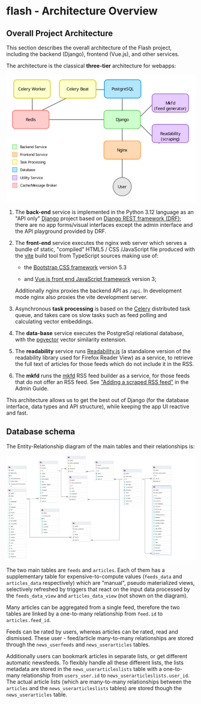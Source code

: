 flash - Architecture Overview
=============================

## Overall Project Architecture

This section describes the overall architecture of the Flash project, including the backend (Django), frontend (Vue.js), and other services. 

The architecture is the classical **three-tier** architecture for webapps:

![architecture](./architecture.png "Architecture")

1. The **back-end** service is implemented in the Python 3.12 language as an "API only" [Django](https://www.djangoproject.com/) project based on [Django REST framework (DRF)](https://www.django-rest-framework.org/); there are no app forms/visual interfaces except the admin interface and the API playground provided by DRF.

2. The **front-end** service executes the nginx web server which serves a bundle of static, "compiled" HTML5 / CSS /JavaScript file produced with the [vite](https://vite.dev/) build tool from TypeScript sources making use of:

   - the [Bootstrap CSS framework](https://getbootstrap.com/) version 5.3

   - and [Vue.js front end JavaScript framework](https://vuejs.org/) version 3;

   Additionally nginx proxies the backend API as `/api`. In development mode nginx also proxies the vite development server.

3. Asynchronous **task processing** is based on the [Celery](https://docs.celeryq.dev/en/stable/index.html) distributed task queue, and takes care os slow tasks such as feed polling and calculating vector embeddings.

4. The **data-base** service executes the PostgreSql relational database, with the [pgvector](https://github.com/pgvector/pgvector) vector similarity extension.

5. The **readability** service runs [Readability.js](https://github.com/mozilla/readability) (a standalone version of the readability library used for Firefox Reader View) as a service, to retrieve the full text of articles for those feeds which do not include it in the RSS.

6. The **mkfd** runs the [mkfd](https://github.com/TBosak/mkfd) RSS feed builder as a service, for those feeds that do not offer an RSS feed. See ["Adding a scraped RSS feed"](./ADMIN.md) in the Admin Guide.

This architecture allows us to get the best out of Django (for the database interface, data types and API structure), while keeping the app UI reactive and fast.

## Database schema

The Entity-Relationship diagram of the main tables and their relationships is:

![Entity-Relationship diagram](er-diagram.png)

The two main tables are `feeds` and `articles`. Each of them has a supplementary table for expensive-to-compute values (`feeds_data` and `articles_data` respectively) which are "manual", pseudo materialized views, selectively refreshed by triggers that react on the input data processed by the `feeds_data_view` and `articles_data_view` (not shown on the diagram).

Many articles can be aggregated from a single feed, therefore the two tables are linked by a one-to-many relationship from `feed.id` to `articles.feed_id`.

Feeds can be rated by users, whereas articles can be rated, read and dismissed. These user - feed/article many-to-many relationships are stored through the `news_userfeeds` and `news_userarticles` tables.

Additionally users can bookmark articles in separate lists, or get different automatic newsfeeds. To flexibly handle all these different lists, the lists metadata are stored in the `news_userarticleslists` table with a one-to-many relationship from `users_user.id` to `news_userarticleslists.user_id`. The actual article lists (which are many-to-many relationships between the `articles` and the `news_userarticleslists` tables) are stored though the `news_userarticles` table.
